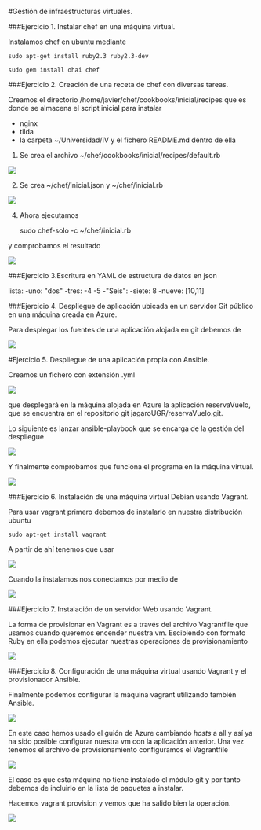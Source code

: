 #Gestión de infraestructuras virtuales.



###Ejercicio 1. Instalar chef en una máquina virtual.

Instalamos chef en ubuntu mediante

	sudo apt-get install ruby2.3 ruby2.3-dev

	sudo gem install ohai chef


###Ejercicio 2. Creación de una receta de chef con diversas tareas.

Creamos el directorio /home/javier/chef/cookbooks/inicial/recipes que es donde se almacena el script inicial para instalar

* nginx
* tilda
* la carpeta ~/Universidad/IV y el fichero README.md dentro de ella

1. Se crea el archivo ~/chef/cookbooks/inicial/recipes/default.rb

![](imgs/ejercicio2-3.png)

2. Se crea ~/chef/inicial.json y ~/chef/inicial.rb

![](imgs/ejercicio2-4.png)


4. Ahora ejecutamos

	sudo chef-solo -c ~/chef/inicial.rb

y comprobamos el resultado

![](imgs/ejercicio2-2.png)


###Ejercicio 3.Escritura en YAML de estructura de datos en json

lista:
  -uno: "dos"
  -tres:
    -4
    -5
    -"Seis":
      -siete: 8
      -nueve: [10,11]

###Ejercicio 4. Despliegue de aplicación ubicada en un servidor Git público en una máquina creada en Azure.

Para desplegar los fuentes de una aplicación alojada en git debemos de

![](imgs/ejercicio4.png)

#Ejercicio 5. Despliegue de una aplicación propia con Ansible.

Creamos un fichero con extensión .yml

![](imgs/ejercicio5-1.png)

que desplegará en la máquina alojada en Azure la aplicación reservaVuelo, que se encuentra en el repositorio git jagaroUGR/reservaVuelo.git.

Lo siguiente es lanzar ansible-playbook que se encarga de la gestión del despliegue

![](imgs/ejercicio5-2.png)

Y finalmente comprobamos que funciona el programa en la máquina virtual.

![](imgs/ejercicio5-3.png)

###Ejercicio 6. Instalación de una máquina virtual Debian usando Vagrant.

Para usar vagrant primero debemos de instalarlo en nuestra distribución ubuntu

	sudo apt-get install vagrant

A partir de ahí tenemos que usar

![](imgs/ejercicio6.png)

Cuando la instalamos nos conectamos por medio de

![](imgs/ejercicio6-2.png)


###Ejercicio 7. Instalación de un servidor Web usando Vagrant.

La forma de provisionar en Vagrant es a través del archivo Vagrantfile que usamos cuando queremos encender nuestra vm. Escibiendo con formato Ruby en ella podemos ejecutar nuestras operaciones de provisionamiento

![](imgs/ejercicio7.png)

###Ejercicio 8. Configuración de una máquina virtual usando Vagrant y el provisionador Ansible.

Finalmente podemos configurar la máquina vagrant utilizando también Ansible.

![](imgs/ejercicio8-1.png)

En este caso hemos usado el guión de Azure cambiando *hosts* a all y así ya ha sido posible configurar nuestra vm con la aplicación anterior. Una vez tenemos el archivo de provisionamiento configuramos el Vagrantfile

![](imgs/ejercicio8-2.png)

El caso es que esta máquina no tiene instalado el módulo git y por tanto debemos de incluirlo en la lista de paquetes a instalar.

Hacemos vagrant provision y vemos que ha salido bien la operación.

![](imgs/ejercicio8-3.png)
